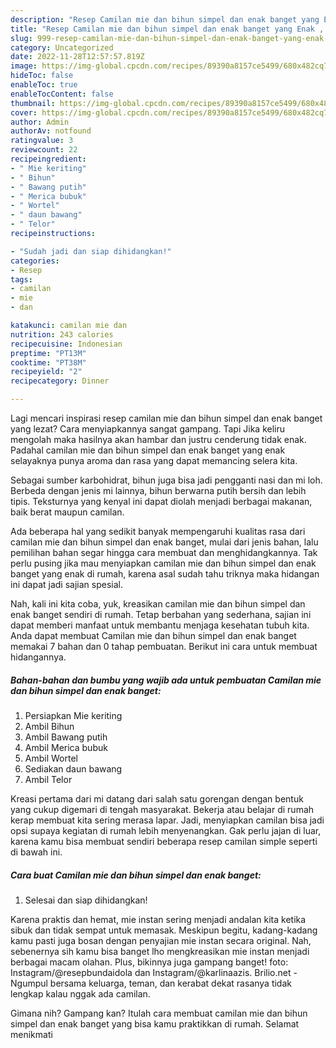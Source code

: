 ```yaml
---
description: "Resep Camilan mie dan bihun simpel dan enak banget yang Enak , Bikin Ngiler"
title: "Resep Camilan mie dan bihun simpel dan enak banget yang Enak , Bikin Ngiler"
slug: 999-resep-camilan-mie-dan-bihun-simpel-dan-enak-banget-yang-enak-bikin-ngiler
category: Uncategorized
date: 2022-11-28T12:57:57.819Z
image: https://img-global.cpcdn.com/recipes/89390a8157ce5499/680x482cq70/camilan-mie-dan-bihun-simpel-dan-enak-banget-foto-resep-utama.jpg
hideToc: false
enableToc: true
enableTocContent: false
thumbnail: https://img-global.cpcdn.com/recipes/89390a8157ce5499/680x482cq70/camilan-mie-dan-bihun-simpel-dan-enak-banget-foto-resep-utama.jpg
cover: https://img-global.cpcdn.com/recipes/89390a8157ce5499/680x482cq70/camilan-mie-dan-bihun-simpel-dan-enak-banget-foto-resep-utama.jpg
author: Admin
authorAv: notfound
ratingvalue: 3
reviewcount: 22
recipeingredient:
- " Mie keriting"
- " Bihun"
- " Bawang putih"
- " Merica bubuk"
- " Wortel"
- " daun bawang"
- " Telor"
recipeinstructions:

- "Sudah jadi dan siap dihidangkan!"
categories:
- Resep
tags:
- camilan
- mie
- dan

katakunci: camilan mie dan 
nutrition: 243 calories
recipecuisine: Indonesian
preptime: "PT13M"
cooktime: "PT38M"
recipeyield: "2"
recipecategory: Dinner

---
```



Lagi mencari inspirasi resep camilan mie dan bihun simpel dan enak banget yang lezat? Cara menyiapkannya sangat gampang. Tapi Jika keliru mengolah maka hasilnya akan hambar dan justru cenderung tidak enak. Padahal camilan mie dan bihun simpel dan enak banget yang enak selayaknya punya aroma dan rasa yang dapat memancing selera kita.


Sebagai sumber karbohidrat, bihun juga bisa jadi pengganti nasi dan mi loh. Berbeda dengan jenis mi lainnya, bihun berwarna putih bersih dan lebih tipis. Teksturnya yang kenyal ini dapat diolah menjadi berbagai makanan, baik berat maupun camilan.

Ada beberapa hal yang sedikit banyak mempengaruhi kualitas rasa dari camilan mie dan bihun simpel dan enak banget, mulai dari jenis bahan, lalu pemilihan bahan segar hingga cara membuat dan menghidangkannya. Tak perlu pusing jika mau menyiapkan camilan mie dan bihun simpel dan enak banget yang enak di rumah, karena asal sudah tahu triknya maka hidangan ini dapat jadi sajian spesial.


Nah, kali ini kita coba, yuk, kreasikan camilan mie dan bihun simpel dan enak banget sendiri di rumah. Tetap berbahan yang sederhana, sajian ini dapat memberi manfaat untuk membantu menjaga kesehatan tubuh kita. Anda dapat membuat Camilan mie dan bihun simpel dan enak banget memakai 7 bahan dan 0 tahap pembuatan. Berikut ini cara untuk membuat hidangannya.

<!--inarticleads1-->

##### Bahan-bahan dan bumbu yang wajib ada untuk pembuatan Camilan mie dan bihun simpel dan enak banget:

1. Persiapkan  Mie keriting
1. Ambil  Bihun
1. Ambil  Bawang putih
1. Ambil  Merica bubuk
1. Ambil  Wortel
1. Sediakan  daun bawang
1. Ambil  Telor


Kreasi pertama dari mi datang dari salah satu gorengan dengan bentuk yang cukup digemari di tengah masyarakat. Bekerja atau belajar di rumah kerap membuat kita sering merasa lapar. Jadi, menyiapkan camilan bisa jadi opsi supaya kegiatan di rumah lebih menyenangkan. Gak perlu jajan di luar, karena kamu bisa membuat sendiri beberapa resep camilan simple seperti di bawah ini. 

<!--inarticleads2-->

##### Cara buat Camilan mie dan bihun simpel dan enak banget:


1. Selesai dan siap dihidangkan!

Karena praktis dan hemat, mie instan sering menjadi andalan kita ketika sibuk dan tidak sempat untuk memasak. Meskipun begitu, kadang-kadang kamu pasti juga bosan dengan penyajian mie instan secara original. Nah, sebenernya sih kamu bisa banget lho mengkreasikan mie instan menjadi berbagai macam olahan. Plus, bikinnya juga gampang banget! foto: Instagram/@resepbundaidola dan Instagram/@karlinaazis. Brilio.net - Ngumpul bersama keluarga, teman, dan kerabat dekat rasanya tidak lengkap kalau nggak ada camilan. 

Gimana nih? Gampang kan? Itulah cara membuat camilan mie dan bihun simpel dan enak banget yang bisa kamu praktikkan di rumah. Selamat menikmati
